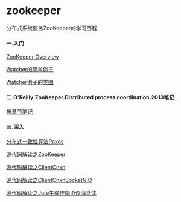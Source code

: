 zookeeper
=========

分布式系统服务ZooKeeper的学习历程

#### 一.入门

[ZooKeeper Overview](https://github.com/llohellohe/zookeeper/blob/master/docs/overview.md)

[Watcher的简单例子](https://github.com/llohellohe/zookeeper/blob/master/docs/java-example.md)

[Watcher例子的类图](https://raw.github.com/llohellohe/zookeeper/master/docs/class-java-example.png)

#### 二.O'Reilly.ZooKeeper.Distributed process coordination.2013笔记

[按章节笔记](https://github.com/llohellohe/llohellohe.github.com/tree/master/readers/ZooKeeper)

#### 三.深入

[分布式一致性算法Paxos](https://github.com/llohellohe/llohellohe.github.com/blob/master/_posts/2014-01-04-paxos.md)

[源代码解读之ZooKeeper](https://github.com/llohellohe/llohellohe.github.com/blob/master/_posts/2014-01-04-read-zookeeper-source-code-zookeeper.md)

[源代码解读之ClientCnxn](https://github.com/llohellohe/llohellohe.github.com/blob/master/_posts/2014-01-06-read-zookeeper-source-code-client-cnxn.md)

[源代码解读之ClientCnxnSocketNIO](https://github.com/llohellohe/llohellohe.github.com/blob/master/_posts/2014-02-02-read-zookeeper-source-code-nio-socket.md)

[源代码解读之Jute生成传输协议消息体](https://github.com/llohellohe/llohellohe.github.com/tree/master/readers/ZooKeeper/11-传输协议.md)
